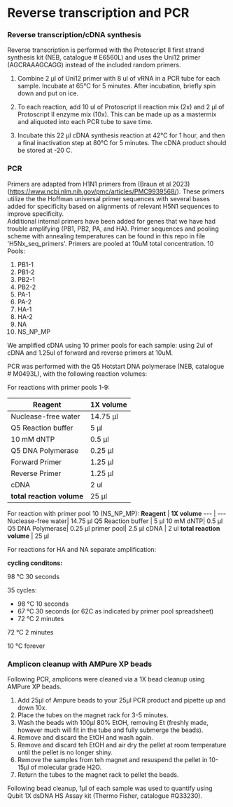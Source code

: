 # Reverse transcription and PCR


### Reverse transcription/cDNA synthesis
Reverse transcription is performed with the Protoscript II first strand synthesis kit (NEB, catalogue # E6560L) and uses the Uni12 primer (AGCRAAAGCAGG) instead of the included random primers. 

1. Combine 2 µl of Uni12 primer with 8 ul of vRNA in a PCR tube for each sample. Incubate at 65°C for 5 minutes. After incubation, briefly spin down and put on ice. 

2. To each reaction, add 10 ul of Protoscript II reaction mix (2x) and 2 µl of Protoscript II enzyme mix (10x). This can be made up as a mastermix and aliquoted into each PCR tube to save time. 

3. Incubate this 22 µl cDNA synthesis reaction at 42°C for 1 hour, and then a final inactivation step at 80°C for 5 minutes. The cDNA product should be stored at -20 C.

### PCR
Primers are adapted from H1N1 primers from (Braun et al 2023)(https://www.ncbi.nlm.nih.gov/pmc/articles/PMC9939568/). These primers utilize the the Hoffman universal primer sequences with several bases added for specificity based on alignments of relevant H5N1 sequences to improve specificity.  
Additional internal primers have been added for genes that we have had trouble amplifying (PB1, PB2, PA, and HA).
Primer sequences and pooling scheme with annealing temperatures can be found in this repo in file 'H5Nx_seq_primers'. Primers are pooled at 10uM total concentration.
10 Pools:

1. PB1-1
2. PB1-2
3. PB2-1
4. PB2-2
5. PA-1
6. PA-2
7. HA-1
8. HA-2
9. NA
10. NS_NP_MP

We amplified cDNA using 10 primer pools for each sample: using 2ul of cDNA and 1.25ul of forward and reverse primers at 10uM.

PCR was performed with the Q5 Hotstart DNA polymerase (NEB, catalogue # M0493L), with the following reaction volumes: 

For reactions with primer pools 1-9:

**Reagent** | **1X volume**
--- | --- 
Nuclease-free water| 14.75 µl
Q5 Reaction buffer | 5 µl
10 mM dNTP| 0.5 µl
Q5 DNA Polymerase| 0.25 µl
Forward Primer| 1.25 µl
Reverse Primer| 1.25 µl
cDNA | 2 ul
**total reaction volume** | 25 µl

For reaction with primer pool 10 (NS_NP_MP):
**Reagent** | **1X volume**
--- | --- 
Nuclease-free water| 14.75 µl
Q5 Reaction buffer | 5 µl
10 mM dNTP| 0.5 µl
Q5 DNA Polymerase| 0.25 µl
primer pool| 2.5 µl
cDNA | 2 ul
**total reaction volume** | 25 µl

For reactions for HA and NA separate amplification:

**cycling conditons:**

98 °C 30 seconds

35 cycles:
* 98 °C 10 seconds
* 67 °C 30 seconds (or 62C as indicated by primer pool spreadsheet)
* 72 °C 2 minutes

72 °C 2 minutes

10 °C forever


### Amplicon cleanup with AMPure XP beads
Following PCR, amplicons were cleaned via a 1X bead cleanup using AMPure XP beads.

1. Add 25µl of Ampure beads to your 25µl PCR product and pipette up and down 10x.
2. Place the tubes on the magnet rack for 3-5 minutes.
3. Wash the beads with 100µl 80% EtOH, removing Et (freshly made, however much will fit in the tube and fully submerge the beads).
4. Remove and discard the EtOH and wash again.
5. Remove and discard teh EtOH and air dry the pellet at room temperature until the pellet is no longer shiny.
6. Remove the samples from teh magnet and resuspend the pellet in 10-15µl of molecular grade H2O.
7. Return the tubes to the magnet rack to pellet the beads.

Following bead cleanup, 1µl of each sample was used to quantify using Qubit 1X dsDNA HS Assay kit (Thermo Fisher, catalogue #Q33230). 
